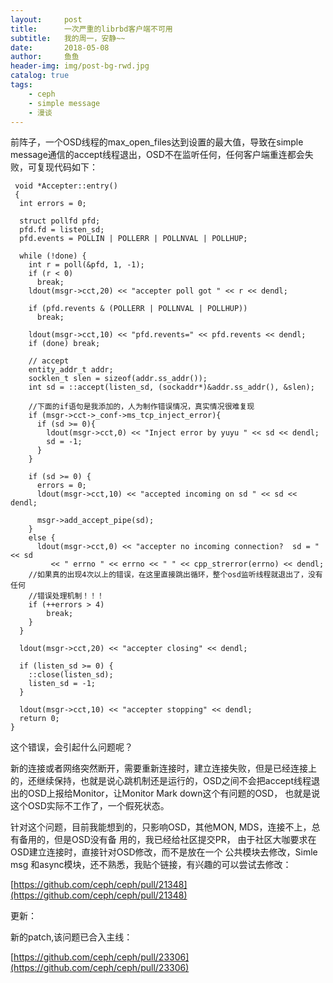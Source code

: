 ```yaml
---
layout:     post
title:      一次严重的librbd客户端不可用
subtitle:   我的周一，安静~~ 
date:       2018-05-08
author:     鱼鱼
header-img: img/post-bg-rwd.jpg
catalog: true
tags:
    - ceph
    - simple message
    - 漫谈
---
```


前阵子，一个OSD线程的max_open_files达到设置的最大值，导致在simple message通信的accept线程退出，OSD不在监听任何，任何客户端重连都会失败，可复现代码如下：

     void *Accepter::entry()
     {
      int errors = 0;
    
      struct pollfd pfd;
      pfd.fd = listen_sd;
      pfd.events = POLLIN | POLLERR | POLLNVAL | POLLHUP;
  
      while (!done) {
        int r = poll(&pfd, 1, -1);
        if (r < 0)
          break;
        ldout(msgr->cct,20) << "accepter poll got " << r << dendl;

        if (pfd.revents & (POLLERR | POLLNVAL | POLLHUP))
          break;

        ldout(msgr->cct,10) << "pfd.revents=" << pfd.revents << dendl;
        if (done) break;

        // accept
        entity_addr_t addr;
        socklen_t slen = sizeof(addr.ss_addr());
        int sd = ::accept(listen_sd, (sockaddr*)&addr.ss_addr(), &slen);
        
        //下面的if语句是我添加的，人为制作错误情况，真实情况很难复现
        if (msgr->cct->_conf->ms_tcp_inject_error){
    	  if (sd >= 0){
    		ldout(msgr->cct,0) << "Inject error by yuyu " << sd << dendl;
    		sd = -1;
    	  }
        }

        if (sd >= 0) {
          errors = 0;
          ldout(msgr->cct,10) << "accepted incoming on sd " << sd << dendl;
      
          msgr->add_accept_pipe(sd);
        } 
        else {
          ldout(msgr->cct,0) << "accepter no incoming connection?  sd = " << sd
	         << " errno " << errno << " " << cpp_strerror(errno) << dendl;
        //如果真的出现4次以上的错误，在这里直接跳出循环，整个osd监听线程就退出了，没有任何
        //错误处理机制！！！
		if (++errors > 4)
		    break;
        }
      }

      ldout(msgr->cct,20) << "accepter closing" << dendl;
  
      if (listen_sd >= 0) {
        ::close(listen_sd);
        listen_sd = -1;
      }
  
      ldout(msgr->cct,10) << "accepter stopping" << dendl;
      return 0;
    }


这个错误，会引起什么问题呢？

新的连接或者网络突然断开，需要重新连接时，建立连接失败，但是已经连接上的，还继续保持，也就是说心跳机制还是运行的，OSD之间不会把accept线程退出的OSD上报给Monitor，让Monitor Mark down这个有问题的OSD， 也就是说这个OSD实际不工作了，一个假死状态。

针对这个问题，目前我能想到的，只影响OSD，其他MON, MDS，连接不上，总有备用的，但是OSD没有备
用的，我已经给社区提交PR， 由于社区大咖要求在OSD建立连接时，直接针对OSD修改，而不是放在一个
公共模块去修改，Simle msg 和async模块，还不熟悉，我贴个链接，有兴趣的可以尝试去修改：

[https://github.com/ceph/ceph/pull/21348](https://github.com/ceph/ceph/pull/21348)

更新：

新的patch,该问题已合入主线：

[https://github.com/ceph/ceph/pull/23306](https://github.com/ceph/ceph/pull/23306)